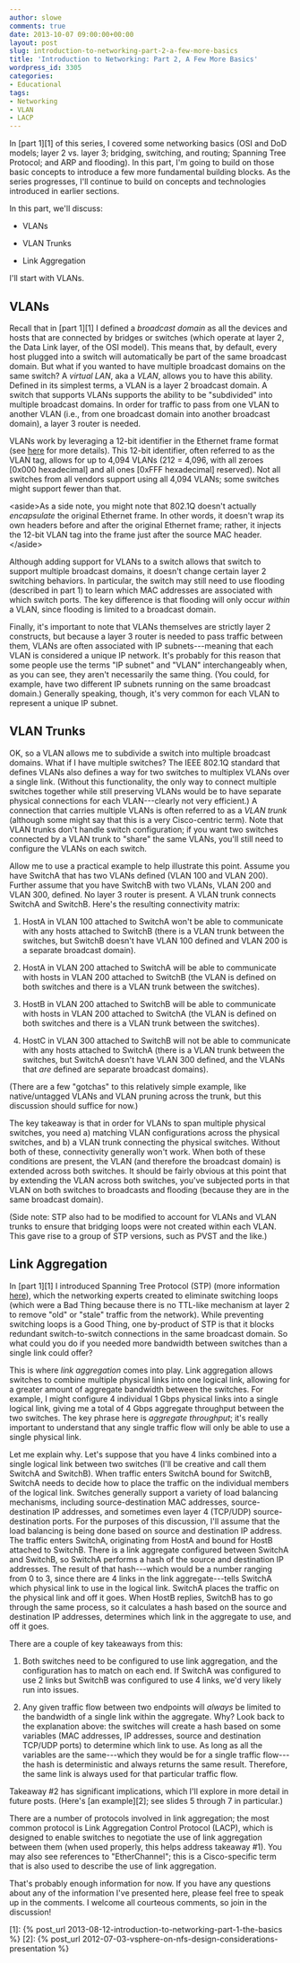 ```yaml
---
author: slowe
comments: true
date: 2013-10-07 09:00:00+00:00
layout: post
slug: introduction-to-networking-part-2-a-few-more-basics
title: 'Introduction to Networking: Part 2, A Few More Basics'
wordpress_id: 3305
categories:
- Educational
tags:
- Networking
- VLAN
- LACP
---
```


In [part 1][1] of this series, I covered some networking basics (OSI and DoD models; layer 2 vs. layer 3; bridging, switching, and routing; Spanning Tree Protocol; and ARP and flooding). In this part, I'm going to build on those basic concepts to introduce a few more fundamental building blocks. As the series progresses, I'll continue to build on concepts and technologies introduced in earlier sections.

In this part, we'll discuss:

* VLANs

* VLAN Trunks

* Link Aggregation

I'll start with VLANs.

## VLANs

Recall that in [part 1][1] I defined a _broadcast domain_ as all the devices and hosts that are connected by bridges or switches (which operate at layer 2, the Data Link layer, of the OSI model). This means that, by default, every host plugged into a switch will automatically be part of the same broadcast domain. But what if you wanted to have multiple broadcast domains on the same switch? A _virtual LAN_, aka a _VLAN_, allows you to have this ability. Defined in its simplest terms, a VLAN is a layer 2 broadcast domain. A switch that supports VLANs supports the ability to be "subdivided" into multiple broadcast domains. In order for traffic to pass from one VLAN to another VLAN (i.e., from one broadcast domain into another broadcast domain), a layer 3 router is needed.

VLANs work by leveraging a 12-bit identifier in the Ethernet frame format (see [here](https://en.wikipedia.org/wiki/IEEE_802.1Q) for more details). This 12-bit identifier, often referred to as the VLAN tag, allows for up to 4,094 VLANs (212 = 4,096, with all zeroes [0x000 hexadecimal] and all ones [0xFFF hexadecimal] reserved). Not all switches from all vendors support using all 4,094 VLANs; some switches might support fewer than that.

&lt;aside&gt;As a side note, you might note that 802.1Q doesn't actually _encapsulate_ the original Ethernet frame. In other words, it doesn't wrap its own headers before and after the original Ethernet frame; rather, it injects the 12-bit VLAN tag into the frame just after the source MAC header.&lt;/aside&gt;

Although adding support for VLANs to a switch allows that switch to support multiple broadcast domains, it doesn't change certain layer 2 switching behaviors. In particular, the switch may still need to use flooding (described in part 1) to learn which MAC addresses are associated with which switch ports. The key difference is that flooding will only occur _within_ a VLAN, since flooding is limited to a broadcast domain.

Finally, it's important to note that VLANs themselves are strictly layer 2 constructs, but because a layer 3 router is needed to pass traffic between them, VLANs are often associated with IP subnets---meaning that each VLAN is considered a unique IP network. It's probably for this reason that some people use the terms "IP subnet" and "VLAN" interchangeably when, as you can see, they aren't necessarily the same thing. (You could, for example, have two different IP subnets running on the same broadcast domain.) Generally speaking, though, it's very common for each VLAN to represent a unique IP subnet.

## VLAN Trunks

OK, so a VLAN allows me to subdivide a switch into multiple broadcast domains. What if I have multiple switches? The IEEE 802.1Q standard that defines VLANs also defines a way for two switches to multiplex VLANs over a single link. (Without this functionality, the only way to connect multiple switches together while still preserving VLANs would be to have separate physical connections for each VLAN---clearly not very efficient.) A connection that carries multiple VLANs is often referred to as a _VLAN trunk_ (although some might say that this is a very Cisco-centric term). Note that VLAN trunks don't handle switch configuration; if you want two switches connected by a VLAN trunk to "share" the same VLANs, you'll still need to configure the VLANs on each switch.

Allow me to use a practical example to help illustrate this point. Assume you have SwitchA that has two VLANs defined (VLAN 100 and VLAN 200). Further assume that you have SwitchB with two VLANs, VLAN 200 and VLAN 300, defined. No layer 3 router is present. A VLAN trunk connects SwitchA and SwitchB. Here's the resulting connectivity matrix:

1. HostA in VLAN 100 attached to SwitchA won't be able to communicate with any hosts attached to SwitchB (there is a VLAN trunk between the switches, but SwitchB doesn't have VLAN 100 defined and VLAN 200 is a separate broadcast domain).

2. HostA in VLAN 200 attached to SwitchA will be able to communicate with hosts in VLAN 200 attached to SwitchB (the VLAN is defined on both switches and there is a VLAN trunk between the switches).

3. HostB in VLAN 200 attached to SwitchB will be able to communicate with hosts in VLAN 200 attached to SwitchA (the VLAN is defined on both switches and there is a VLAN trunk between the switches).

4. HostC in VLAN 300 attached to SwitchB will not be able to communicate with any hosts attached to SwitchA (there is a VLAN trunk between the switches, but SwitchA doesn't have VLAN 300 defined, and the VLANs that _are_ defined are separate broadcast domains).

(There are a few "gotchas" to this relatively simple example, like native/untagged VLANs and VLAN pruning across the trunk, but this discussion should suffice for now.)

The key takeaway is that in order for VLANs to span multiple physical switches, you need a) matching VLAN configurations across the physical switches, and b) a VLAN trunk connecting the physical switches. Without both of these, connectivity generally won't work. When both of these conditions are present, the VLAN (and therefore the broadcast domain) is extended across both switches. It should be fairly obvious at this point that by extending the VLAN across both switches, you've subjected ports in that VLAN on both switches to broadcasts and flooding (because they are in the same broadcast domain).

(Side note: STP also had to be modified to account for VLANs and VLAN trunks to ensure that bridging loops were not created within each VLAN. This gave rise to a group of STP versions, such as PVST and the like.)

## Link Aggregation

In [part 1][1] I introduced Spanning Tree Protocol (STP) (more information [here](https://en.wikipedia.org/wiki/Spanning_Tree_Protocol)), which the networking experts created to eliminate switching loops (which were a Bad Thing because there is no TTL-like mechanism at layer 2 to remove "old" or "stale" traffic from the network). While preventing switching loops is a Good Thing, one by-product of STP is that it blocks redundant switch-to-switch connections in the same broadcast domain. So what could you do if you needed more bandwidth between switches than a single link could offer?

This is where _link aggregation_ comes into play. Link aggregation allows switches to combine multiple physical links into one logical link, allowing for a greater amount of aggregate bandwidth between the switches. For example, I might configure 4 individual 1 Gbps physical links into a single logical link, giving me a total of 4 Gbps aggregate throughput between the two switches. The key phrase here is _aggregate throughput_; it's really important to understand that any single traffic flow will only be able to use a single physical link.

Let me explain why. Let's suppose that you have 4 links combined into a single logical link between two switches (I'll be creative and call them SwitchA and SwitchB). When traffic enters SwitchA bound for SwitchB, SwitchA needs to decide how to place the traffic on the individual members of the logical link. Switches generally support a variety of load balancing mechanisms, including source-destination MAC addresses, source-destination IP addresses, and sometimes even layer 4 (TCP/UDP) source-destination ports. For the purposes of this discussion, I'll assume that the load balancing is being done based on source and destination IP address. The traffic enters SwitchA, originating from HostA and bound for HostB attached to SwitchB. There is a link aggregate configured between SwitchA and SwitchB, so SwitchA performs a hash of the source and destination IP addresses. The result of that hash---which would be a number ranging from 0 to 3, since there are 4 links in the link aggregate---tells SwitchA which physical link to use in the logical link. SwitchA places the traffic on the physical link and off it goes. When HostB replies, SwitchB has to go through the same process, so it calculates a hash based on the source and destination IP addresses, determines which link in the aggregate to use, and off it goes.

There are a couple of key takeaways from this:

1. Both switches need to be configured to use link aggregation, and the configuration has to match on each end. If SwitchA was configured to use 2 links but SwitchB was configured to use 4 links, we'd very likely run into issues.

2. Any given traffic flow between two endpoints will _always_ be limited to the bandwidth of a single link within the aggregate. Why? Look back to the explanation above: the switches will create a hash based on some variables (MAC addresses, IP addresses, source and destination TCP/UDP ports) to determine which link to use. As long as all the variables are the same---which they would be for a single traffic flow---the hash is deterministic and always returns the same result. Therefore, the same link is always used for that particular traffic flow.

Takeaway #2 has significant implications, which I'll explore in more detail in future posts. (Here's [an example][2]; see slides 5 through 7 in particular.)

There are a number of protocols involved in link aggregation; the most common protocol is Link Aggregation Control Protocol (LACP), which is designed to enable switches to negotiate the use of link aggregation between them (when used properly, this helps address takeaway #1). You may also see references to "EtherChannel"; this is a Cisco-specific term that is also used to describe the use of link aggregation.

That's probably enough information for now. If you have any questions about any of the information I've presented here, please feel free to speak up in the comments. I welcome all courteous comments, so join in the discussion!

[1]: {% post_url 2013-08-12-introduction-to-networking-part-1-the-basics %}
[2]: {% post_url 2012-07-03-vsphere-on-nfs-design-considerations-presentation %}
